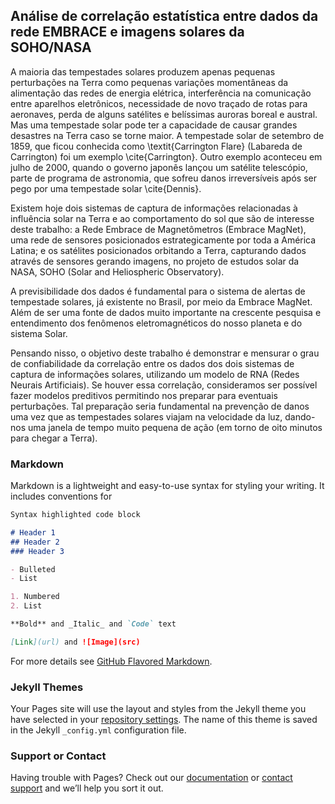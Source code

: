 ## Análise de correlação estatística entre dados da rede EMBRACE e imagens solares da SOHO/NASA

A maioria das tempestades solares produzem apenas pequenas perturbações na Terra como pequenas variações momentâneas da alimentação das redes de energia elétrica, interferência na comunicação entre aparelhos eletrônicos, necessidade de novo traçado de rotas para aeronaves, perda de alguns satélites e belíssimas auroras boreal e austral. Mas uma tempestade solar pode ter a capacidade de causar grandes desastres na Terra caso se torne maior. A tempestade solar de setembro de 1859, que ficou conhecida como \textit{Carrington Flare} (Labareda de Carrington) foi um exemplo \cite{Carrington}. Outro exemplo aconteceu em julho de 2000, quando o governo japonês lançou um satélite telescópio, parte de programa de astronomia, que sofreu danos irreversíveis após ser pego por uma tempestade solar \cite{Dennis}.

Existem hoje dois sistemas de captura de informações relacionadas à influência solar na Terra e ao comportamento do sol que são de interesse deste trabalho: a Rede Embrace de Magnetômetros (Embrace MagNet), uma rede de sensores posicionados estrategicamente por toda a América Latina; e os satélites posicionados orbitando a Terra, capturando dados através de sensores gerando imagens, no projeto de estudos solar da NASA, SOHO (Solar and Heliospheric Observatory).

A previsibilidade dos dados é fundamental para o sistema de alertas de tempestade solares, já existente no Brasil, por meio da Embrace MagNet. Além de ser uma fonte de dados muito importante na crescente pesquisa e entendimento dos fenômenos eletromagnéticos do nosso planeta e do sistema Solar.

Pensando nisso, o objetivo deste trabalho é demonstrar e mensurar o grau de confiabilidade da correlação entre os dados dos dois sistemas de captura de informações solares, utilizando um modelo de RNA (Redes Neurais Artificiais). Se houver essa correlação, consideramos ser possível fazer modelos preditivos permitindo nos preparar para eventuais perturbações. Tal preparação seria fundamental na prevenção de danos uma vez que as tempestades solares viajam na velocidade da luz, dando-nos uma janela de tempo muito pequena de ação (em torno de oito minutos para chegar a Terra).

### Markdown

Markdown is a lightweight and easy-to-use syntax for styling your writing. It includes conventions for

```markdown
Syntax highlighted code block

# Header 1
## Header 2
### Header 3

- Bulleted
- List

1. Numbered
2. List

**Bold** and _Italic_ and `Code` text

[Link](url) and ![Image](src)
```

For more details see [GitHub Flavored Markdown](https://guides.github.com/features/mastering-markdown/).

### Jekyll Themes

Your Pages site will use the layout and styles from the Jekyll theme you have selected in your [repository settings](https://github.com/SD9-21/pivic_2020/settings). The name of this theme is saved in the Jekyll `_config.yml` configuration file.

### Support or Contact

Having trouble with Pages? Check out our [documentation](https://help.github.com/categories/github-pages-basics/) or [contact support](https://github.com/contact) and we’ll help you sort it out.
